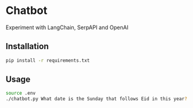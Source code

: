 # Chatbot
Experiment with LangChain, SerpAPI and OpenAI

## Installation
```bash
pip install -r requirements.txt
```

## Usage
```bash
source .env
./chatbot.py What date is the Sunday that follows Eid in this year?
```
